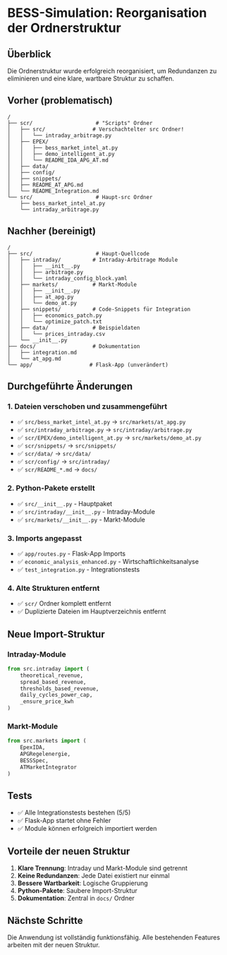 # BESS-Simulation: Reorganisation der Ordnerstruktur

## Überblick
Die Ordnerstruktur wurde erfolgreich reorganisiert, um Redundanzen zu eliminieren und eine klare, wartbare Struktur zu schaffen.

## Vorher (problematisch)
```
/
├── scr/                    # "Scripts" Ordner
│   ├── src/               # Verschachtelter src Ordner!
│   │   └── intraday_arbitrage.py
│   ├── EPEX/
│   │   ├── bess_market_intel_at.py
│   │   ├── demo_intelligent_at.py
│   │   └── README_IDA_APG_AT.md
│   ├── data/
│   ├── config/
│   ├── snippets/
│   ├── README_AT_APG.md
│   └── README_Integration.md
└── src/                    # Haupt-src Ordner
    ├── bess_market_intel_at.py
    └── intraday_arbitrage.py
```

## Nachher (bereinigt)
```
/
├── src/                    # Haupt-Quellcode
│   ├── intraday/          # Intraday-Arbitrage Module
│   │   ├── __init__.py
│   │   ├── arbitrage.py
│   │   └── intraday_config_block.yaml
│   ├── markets/           # Markt-Module
│   │   ├── __init__.py
│   │   ├── at_apg.py
│   │   └── demo_at.py
│   ├── snippets/          # Code-Snippets für Integration
│   │   ├── economics_patch.py
│   │   └── optimize_patch.txt
│   ├── data/              # Beispieldaten
│   │   └── prices_intraday.csv
│   └── __init__.py
├── docs/                  # Dokumentation
│   ├── integration.md
│   └── at_apg.md
└── app/                  # Flask-App (unverändert)
```

## Durchgeführte Änderungen

### 1. Dateien verschoben und zusammengeführt
- ✅ `src/bess_market_intel_at.py` → `src/markets/at_apg.py`
- ✅ `src/intraday_arbitrage.py` → `src/intraday/arbitrage.py`
- ✅ `scr/EPEX/demo_intelligent_at.py` → `src/markets/demo_at.py`
- ✅ `scr/snippets/` → `src/snippets/`
- ✅ `scr/data/` → `src/data/`
- ✅ `scr/config/` → `src/intraday/`
- ✅ `scr/README_*.md` → `docs/`

### 2. Python-Pakete erstellt
- ✅ `src/__init__.py` - Hauptpaket
- ✅ `src/intraday/__init__.py` - Intraday-Module
- ✅ `src/markets/__init__.py` - Markt-Module

### 3. Imports angepasst
- ✅ `app/routes.py` - Flask-App Imports
- ✅ `economic_analysis_enhanced.py` - Wirtschaftlichkeitsanalyse
- ✅ `test_integration.py` - Integrationstests

### 4. Alte Strukturen entfernt
- ✅ `scr/` Ordner komplett entfernt
- ✅ Duplizierte Dateien im Hauptverzeichnis entfernt

## Neue Import-Struktur

### Intraday-Module
```python
from src.intraday import (
    theoretical_revenue,
    spread_based_revenue,
    thresholds_based_revenue,
    daily_cycles_power_cap,
    _ensure_price_kwh
)
```

### Markt-Module
```python
from src.markets import (
    EpexIDA,
    APGRegelenergie,
    BESSSpec,
    ATMarketIntegrator
)
```

## Tests
- ✅ Alle Integrationstests bestehen (5/5)
- ✅ Flask-App startet ohne Fehler
- ✅ Module können erfolgreich importiert werden

## Vorteile der neuen Struktur

1. **Klare Trennung**: Intraday und Markt-Module sind getrennt
2. **Keine Redundanzen**: Jede Datei existiert nur einmal
3. **Bessere Wartbarkeit**: Logische Gruppierung
4. **Python-Pakete**: Saubere Import-Struktur
5. **Dokumentation**: Zentral in `docs/` Ordner

## Nächste Schritte
Die Anwendung ist vollständig funktionsfähig. Alle bestehenden Features arbeiten mit der neuen Struktur.

